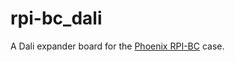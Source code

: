 # rpi-bc_dali
A Dali expander board for the [Phoenix RPI-BC](https://www.phoenixcontact.com/online/portal/gb/pxc/product_list_pages/!ut/p/z1/xVRdb9sgFP0te_AjBscUk72lUZWoq6V13daYF4svO7QxUIfEzb8f3ipVm9ZEUxWNB7hI5557zxEXyOAKMsv3puXBOMs38V4xUtPJp_lygbOSXt1M0G1Z3izxl6zIZgh-hwwyL42CVUNy3WCFAZ5iATClHAhFCWikmnB8UVCJ8xEtbfBhDatWaJugQYsEddzE0PdO7WTYJmhjtqH2vNUxVnqvN8532ob60YS69wYIWXuAMpBNxh0VCeIFVWQqc1Ag0gCMCAdTRXKAeKMKnskpQgLeH1WzwJAdF_srH72xIuBEfhXzizcBtxje740e4Dfr-i6af_eP3i5PViDvrHCC_uKs9OS89OV5zSmLs9Jfvbf761OPN34F5uHpic3iBDsb9HOAq_8xwuxoo-MQ_wQcmdI7bevFZf15NV9cjrqN6NJBdilK_bNMXyTUrwJG6TMrctpC1utG97pPd338HNch-O3HBEULhiFtnWs3OpUu3T0m6G9Ja7eNpv2Jhb7raH4woLreD8PXppsL-vtxyNEDZuIwzD78AHHaYK8!/?q=rpi-bc&uri=pxc-search%3Awebsite&library=gben) case.

